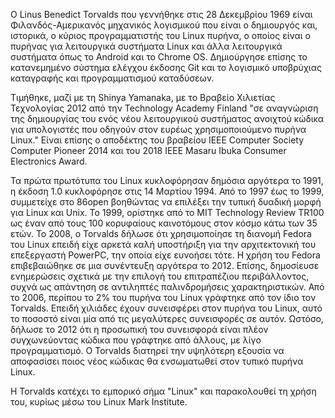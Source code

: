 
Ο Linus Benedict Torvalds που γεννήθηκε στις 28 Δεκεμβρίου 1969 είναι Φιλανδός-Αμερικανός μηχανικός λογισμικού που είναι ο δημιουργός και, ιστορικά, ο κύριος προγραμματιστής του Linux πυρήνα, ο οποίος είναι ο πυρήνας για λειτουργικά συστήματα Linux και άλλα λειτουργικά συστήματα όπως το Android και το Chrome OS. Δημιούργησε επίσης το κατανεμημένο σύστημα ελέγχου έκδοσης Git και το λογισμικό υποβρύχιας καταγραφής και προγραμματισμού καταδύσεων.

Τιμήθηκε, μαζί με τη Shinya Yamanaka, με το Βραβείο Χιλιετίας Τεχνολογίας 2012 από την Technology Academy Finland "σε αναγνώριση της δημιουργίας του ενός νέου λειτουργικού συστήματος ανοιχτού κώδικα για υπολογιστές που οδηγούν στον ευρέως χρησιμοποιούμενο πυρήνα Linux." Είναι επίσης ο αποδέκτης του βραβείου IEEE Computer Society Computer Pioneer 2014 και του 2018 IEEE Masaru Ibuka Consumer Electronics Award.

Τα πρώτα πρωτότυπα του Linux κυκλοφόρησαν δημόσια αργότερα το 1991, η έκδοση 1.0 κυκλοφόρησε στις 14 Μαρτίου 1994.
Από το 1997 έως το 1999, συμμετείχε στο 86open βοηθώντας να επιλέξει την τυπική δυαδική μορφή για Linux και Unix. Το 1999, ορίστηκε από το MIT Technology Review TR100 ως έναν από τους 100 κορυφαίους καινοτόμους στον κόσμο κάτω των 35 ετών.
Το 2008, ο Torvalds δήλωσε ότι χρησιμοποίησε τη διανομή Fedora του Linux επειδή είχε αρκετά καλή υποστήριξη για την αρχιτεκτονική του επεξεργαστή PowerPC, την οποία είχε ευνοήσει τότε. Η χρήση του Fedora επιβεβαιώθηκε σε μια συνέντευξη αργότερα το 2012. Επίσης, δημοσίευσε ενημερώσεις σχετικά με την επιλογή του επιτραπέζιου περιβάλλοντος, συχνά ως απάντηση σε αντιληπτές παλινδρομήσεις χαρακτηριστικών.
Από το 2006, περίπου το 2% του πυρήνα του Linux γράφτηκε από τον ίδιο τον Torvalds. Επειδή χιλιάδες έχουν συνεισφέρει στον πυρήνα του Linux, αυτό το ποσοστό είναι μία από τις μεγαλύτερες συνεισφορές σε αυτόν. Ωστόσο, δήλωσε το 2012 ότι η προσωπική του συνεισφορά είναι πλέον συγχωνεύοντας κώδικα που γράφτηκε από άλλους, με λίγο προγραμματισμό. Ο Torvalds διατηρεί την υψηλότερη εξουσία να αποφασίσει ποιος νέος κώδικας θα ενσωματωθεί στον τυπικό πυρήνα Linux.

Η Torvalds κατέχει το εμπορικό σήμα "Linux" και παρακολουθεί τη χρήση του, κυρίως μέσω του Linux Mark Institute.
